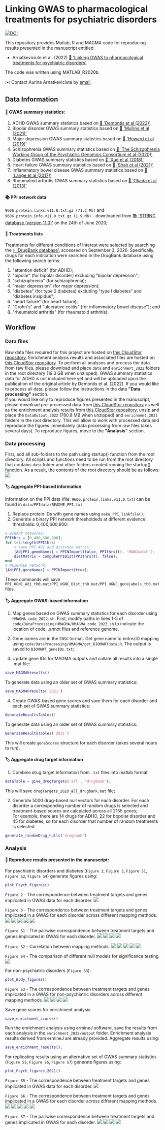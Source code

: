 # Linking GWAS to pharmacological treatments for psychiatric disorders
[![DOI](https://zenodo.org/badge/94279070.svg)](https://zenodo.org/badge/latestdoi/94279070)

This repository provides Matlab, R and MAGMA code for reproducing results presented in the manuscript entitled:

- Arnatkeviciute et al. (2022) [:green_book: 'Linking GWAS to pharmacological treatments for psychiatric disorders'](https://doi.org/10.1101/2022.05.11.22274981).

The code was written using MATLAB_R2020b.

:envelope: Contact Aurina Arnatkeviciute by [email](mailto:aurina.arnatkeviciute@monash.edu).


## Data Information

#### :dna: GWAS summary statistics:
1. ADHD GWAS summary statistics based on [:green_book: 'Demontis et al (2022)'](https://doi.org/10.1101/2022.02.14.22270780)
2. Bipolar disorder GWAS summary statistics based on [:green_book: 'Mullins et al (2021)'](https://doi.org/10.1038/s41588-021-00857-4)
3. Major depression GWAS summary statistics based on [:green_book: 'Howard et al (2019)'](https://doi.org/10.1038/s41593-018-0326-7)
4. Schizophrenia GWAS summary statistics based on [:green_book: 'The Schizophrenia Working Group of the Psychiatric Genomics Consortium et al (2020)'](https://doi.org/10.1101/2020.09.12.20192922)
5. Diabetes GWAS summary statistics based on [:green_book: 'Xue et al (2018)'](https://doi.org/10.1038/s41467-018-04951-w)
6. Heart failure GWAS summary statistics based on [:green_book: 'Shah et al (2021)'](https://doi.org/10.1038/s41467-019-13690-5)
7. Inflammatory bowel disease GWAS summary statistics based on [:green_book: 'Lange et al (2017)'](https://doi.org/10.1038/ng.3760)
8. Rheumatoid arthritis GWAS summary statistics based on [:green_book: 'Okada et al (2013)'](https://doi.org/10.1038/nature12873)


#### :books: PPI network data

`9606.protein.links.v11.0.txt.gz (71.2 Mb)` and `9606.protein.info.v11.0.txt.gz (1.9 Mb)` - downloaded from [:books: 'STRING database (version 11.0)'](https://string-db.org/cgi/download.pl?sessionId=a1fHJhN5R9Md&species_text=Homo+sapiens) on the 24th of June 2020;

#### :pill: Treatments lists
Treatments for different conditions of interest were selected by searching the [:medical_symbol: 'DrugBank database'](www.drugbank.ca), accessed on September 3, 2020.
Specifically, drugs for each indication were searched in the DrugBank database using the following search terms:
1. "attention deficit" (for ADHD);
2. "bipolar" (for bipolar disorder) excluding "bipolar depression";
3. "schizophrenia" (for schizophrenia);
4. "major depression" (for major depression);
5. "diabetes" (for type 2 diabetes) excluding "type I diabetes" and "diabetes insipidus";
6. "heart failure" (for heart failure);
7. "Crohn's" and "ulcerative colitis" (for inflammatory bowel disease"); and
8. "rheumatoid arthritis" (for rheumatoid arthritis).

## Workflow

### Data files

Raw data files required for this project are hosted on [this CloudStor repository](https://cloudstor.aarnet.edu.au/plus/s/MjzVh95NbO3Sux4). Enrichment analysis results and associated files are hosted on [this CloudStor repository](https://cloudstor.aarnet.edu.au/plus/s/1L3AJSlIqxgAzaF).
To perform all analyses and process the data from raw files, please download and place `data` and `enrichment_2022` folders in the root directory (19.3 GB when unzipped). GWAS summary statistics data for ADHD is not included here yet and will be uploaded upon the publication of the original article by Demontis et al. (2022).
If you would like to process all data, please follow the instructions in the data **"Data processing"** section.  
If you would like only to reproduce figures presented in the manuscript, please download pre-processed data from [this CloudStor repository](https://cloudstor.aarnet.edu.au/plus/s/a3byrTft99HEyr2) as well as the enrichment analysis results from [this CloudStor repository](https://cloudstor.aarnet.edu.au/plus/s/1L3AJSlIqxgAzaF), unzip and place the `DataOutput_2022` (780.8 MB when unzipped) and `enrichment_2022` folders in the root directory.
This will allow to work with processed data and reproduce the figures immediately (data processing from raw files takes several days).
To reproduce figures, move to the **"Analysis"** section.

### Data processing
First, add all sub-folders to the path using startup() function from the root directory.
All scripts and functions need to be run from the root directory that contains `data` folder and other folders created running the startup() function.
As a result, the contents of the root directory should be as follows:
![](code/plots/root_directory.png)

#### :label: Aggregate PPI-based information
Information on the PPI data (file: `9606.protein.links.v11.0.txt`) can be found in `data/PPIdata/README_PPI.txt`
1. Replace protein IDs with gene names using `make_PPI_linkfile()`;
2. Generate a binary PPI network thresholdeds at different evidence thresholds: 0,400,600,900:
```matlab
% BINARY networks:
PPIthrs = [0,400,600,900];
for t=1:length(PPIthrs)   
    % save PPI Adj and distance matrix
    [AdjPPI,geneNames] = PPINImport(false, PPIthrs(t), 'HGNCmatch');
    distMatrix = ComputePPIDist(PPIthrs(t), false);  
end
% WEIGHTED network:
[AdjPPI,geneNames] = PPINImport(true);
```
These commands will save `PPI_HGNC_Adj_th0.mat/PPI_HGNC_Dist_th0.mat/PPI_HGNC_geneLabels_th0.mat` files.   

#### :label: Aggregate GWAS-based information

1. Map genes based on GWAS summary statistics for each disorder using `HMAGMA_code_2022.sh`.
First, modify paths in lines 1-5 of `code/DataProcessing/HMAGMA/HMAGMA_code_2022.sh` to indicate the location of code, .annot files and reference genome.

2. Gene names are in the `ENSG` format. Get gene name to entrezID mapping using `code/DataProcessing/HMAGMA/get_BIOMARTdata.R`.
The output is saved to `BIOMART_geneIDs.txt`;

3. Update gene IDs for MAGMA outputs and collate all results into a single .mat file:
```matlab
save_MAGMAHresults()
```
To generate data using an older set of GWAS summary statistics:
```matlab
save_MAGMAHresults('2021')
```

4. Create GWAS-based gene scores and save them for each disorder and each set of GWAS summary statistics:
```matlab
GenerateResultsTables()
```
To generate data using an older set of GWAS summary statistics:
```matlab
GenerateResultsTables('2021')
```
This will create `geneScores` structure for each disorder (takes several hours to run).

#### :label: Aggregate drug target information

1. Combine drug target information from `.txt` files into matlab format
```matlab
dataTable = give_drugTargets('all', 'drugbank');
```
This will save `drugTargets_2020_all_drugbank.mat` file;

2. Generate 5000 drug-based null vectors for each disorder.
For each disorder a corresponding number of random drugs is selected and treatment-based scores are calculated across all 2155 genes;   
For example, there are 14 drugs for ADHD, 22 for bopolar disorder and 45 for diabetes, so for each disorder that number of random treatments is selected.
```matlab
generate_randomDrug_nulls('drugbank')
```

### Analysis

#### :scroll: Reproduce results presented in the manuscript:

For psychiatric disorders and diabetes (`Figure 2`, `Figure 3`, `Figure S1`, `Figure S2`, `Figure S4`) generate figures using:
```matlab
plot_Psych_figures()
```
`Figure 2` - The correspondence between treatment targets and genes implicated in GWAS data for each disorder.
![](code/plots/BarP_withinDisorder_allPsych_randomDrugR_all_drugbank.png)

`Figure 3` - The correspondence between treatment targets and genes implicated in a GWAS for each disorder across different mapping methods.
![](code/plots/compareMeasures_ADHD3_allPsych.png)
![](code/plots/compareMeasures_MDD3_allPsych.png)
![](code/plots/compareMeasures_SCZ3_allPsych.png)
![](code/plots/compareMeasures_BIP3_allPsych.png)
![](code/plots/compareMeasures_DIABETES_allPsych.png)

`Figure S1` - The pairwise correspondence between treatment targets and genes implicated in GWAS for each disorder.
![](code/plots/BarChart_psych_MAGMAdefault_allPsych_randomDrugR_all_drugbank.png)
![](code/plots/BarChart_psych_PPI_mapped_th600_allPsych_randomDrugR_all_drugbank.png)
![](code/plots/BarChart_psych_eQTLbrain_allPsych_randomDrugR_all_drugbank.png)
![](code/plots/BarChart_psych_AlleneQTLbrain_allPsych_randomDrugR_all_drugbank.png)

`Figure S2` - Correlation between mapping methods.
![](code/plots/ADHD3_geneMeasures_allPsych.png)
![](code/plots/MDD3_geneMeasures_allPsych.png)
![](code/plots/SCZ3_geneMeasures_allPsych.png)
![](code/plots/BIP3_geneMeasures_allPsych.png)
![](code/plots/DIABETES_geneMeasures_allPsych.png)

`Figure S4` - The comparison of different null models for significance testing.
![](code/plots/Null_distribution_comparison.png)

For non-psychiatric disorders (`Figure S3`):
```matlab
plot_Body_figures()
```
`Figure S3` - The correspondence between treatment targets and genes implicated in a GWAS for non-psychiatric disorders across different mapping methods.
![](code/plots/compareMeasures_HF_allBody.png)
![](code/plots/compareMeasures_RA_allBody.png)
![](code/plots/compareMeasures_IBD_allBody.png)
![](code/plots/compareMeasures_DIABETES_allBody.png)

Save gene scores for enrichment analysis:
```matlab
save_enrichment_scores()
```

Run the enrichment analysis using ermineJ software, save the results from each analysis in the `enrichment_2022/output` folder.
Enrichment analysis results derived from ermineJ are already provided. Aggregate results using:
```matlab
save_enrichment_results();
```

For replicating results using an alternative set of GWAS summary statistics (`Figure S5`, `Figure S6`, `Figure S7`) generate figures using:
```matlab
plot_Psych_figures_2021()
```

`Figure S5` - The correspondence between treatment targets and genes implicated in GWAS data for each disorder.
![](code/plots/BarP_withinDisorder_allPsych_randomDrugR_all_drugbank_2021.png)

`Figure S6` - The correspondence between treatment targets and genes implicated in a GWAS for each disorder across different mapping methods.
![](code/plots/compareMeasures_ADHD_allPsych.png)
![](code/plots/compareMeasures_MDD2_allPsych.png)
![](code/plots/compareMeasures_SCZ_allPsych.png)
![](code/plots/compareMeasures_BIP2_allPsych.png)
![](code/plots/compareMeasures_DIABETES_allPsych.png)

`Figure S7` - The pairwise correspondence between treatment targets and genes implicated in GWAS for each disorder.
![](code/plots/BarChart_psych_MAGMAdefault_allPsych_randomDrugR_all_drugbank_2021.png)
![](code/plots/BarChart_psych_PPI_mapped_th600_allPsych_randomDrugR_all_drugbank_2021.png)
![](code/plots/BarChart_psych_eQTLbrain_allPsych_randomDrugR_all_drugbank_2021.png)
![](code/plots/BarChart_psych_AlleneQTLbrain_allPsych_randomDrugR_all_drugbank_2021.png)
